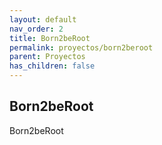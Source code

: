 ```yaml
---
layout: default
nav_order: 2
title: Born2beRoot
permalink: proyectos/born2beroot
parent: Proyectos
has_children: false
---
```


## Born2beRoot

Born2beRoot
